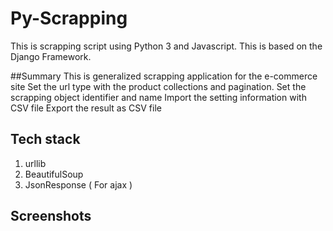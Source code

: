 # Py-Scrapping
This is scrapping script using Python 3 and Javascript.
This is based on the Django Framework.

##Summary
This is generalized scrapping application for the e-commerce site
Set the url type with the product collections and pagination.
Set the scrapping object identifier and name
Import the setting information with CSV file
Export the result as CSV file


## Tech stack
1. urllib
2. BeautifulSoup
3. JsonResponse ( For ajax )

## Screenshots



